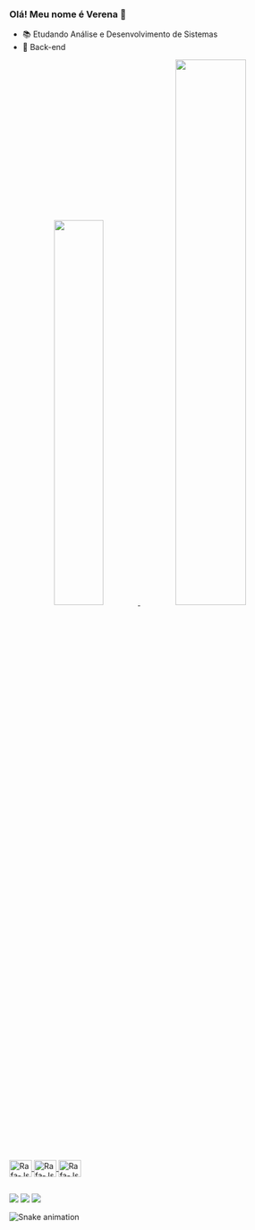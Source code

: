 ### Olá! Meu nome é Verena 👋


- 📚 Etudando Análise e Desenvolvimento de Sistemas 
- 🌱 Back-end

<div align="center">

  <a href="https://github.com/verenaDante">
  <img width="42%" src="https://github-readme-stats.vercel.app/api?username=verenaDante&show_icons=true&theme=dracula&include_all_commits=true&count_private=true"/>
  <img width="50%" src="https://github-readme-stats.vercel.app/api/top-langs/?username=verenaDante&layout=compact&langs_count=7&theme=dracula"/>

</div>


<div style="display: inline_block"><br>
<img align="center" alt="Rafa-Js" height="30" width="40" src="https://cdn.jsdelivr.net/gh/devicons/devicon/icons/java/java-plain.svg" />
<img align="center" alt="Rafa-Js" height="30" width="40" src="https://cdn.jsdelivr.net/gh/devicons/devicon/icons/git/git-original.svg" />                                <img align="center" alt="Rafa-Js" height="30" width="40" src="https://cdn.jsdelivr.net/gh/devicons/devicon/icons/github/github-original.svg" />      
</div>
 
 
 
 
##

<div> 
  
  <a href = "mailto:Dante.verena.biribi@gmail.com"><img src="https://img.shields.io/badge/-Gmail-%23333?style=for-the-badge&logo=gmail&logoColor=white" target="_blank"></a>
  <a href="https://www.instagram.com/vehdante/?hl=pt-br" target="_blank"><img src="https://img.shields.io/badge/-Instagram-%23E4405F?style=for-the-badge&logo=instagram&logoColor=white" target="_blank"></a>
  <a href="https://www.linkedin.com/in/verena-dante/" target="_blank"><img src="https://img.shields.io/badge/-LinkedIn-%230077B5?style=for-the-badge&logo=linkedin&logoColor=white" target="_blank"></a> 
  
   ![Snake animation](https://github.com/verenaDante/verenaDante/blob/output/github-contribution-grid-snake.svg)
 

</div>




